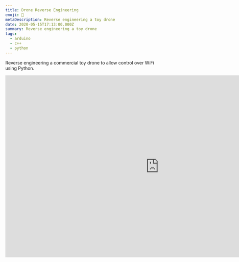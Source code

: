 ```yaml
---
title: Drone Reverse Engineering
emoji: 🚁
metaDescription: Reverse engineering a toy drone
date: 2020-05-15T17:13:00.000Z
summary: Reverse engineering a toy drone
tags:
  - arduino
  - c++
  - python
---
```

Reverse engineering a commercial toy drone to allow control over WiFi using Python.

<iframe src="https://uillinoisedu-my.sharepoint.com/personal/shivvt2_illinois_edu/_layouts/15/Doc.aspx?sourcedoc={c891fa62-c608-4439-939a-7326def75645}&amp;action=embedview&amp;wdAr=1.7777777777777777&amp;wdEaaCheck=0" width="960px" height="569px" frameborder="0">This is an embedded <a target="_blank" href="https://office.com">Microsoft Office</a> presentation, powered by <a target="_blank" href="https://office.com/webapps">Office</a>.</iframe>